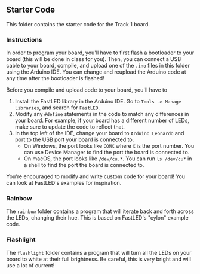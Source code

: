 ## Starter Code
This folder contains the starter code for the Track 1 board.

### Instructions
In order to program your board, you'll have to first flash a bootloader to your board (this will be done in class for you). Then, you can connect a USB cable to your board, compile, and upload one of the `.ino` files in this folder using the Arduino IDE. You can change and reupload the Arduino code at any time after the bootloader is flashed! 

Before you compile and upload code to your board, you'll have to
1. Install the FastLED library in the Arduino IDE. Go to `Tools -> Manage Libraries`, and search for `FastLED`.
2. Modify any `#define` statements in the code to match any differences in your board. For example, if your board has a different number of LEDs, make sure to update the code to reflect that.
3. In the top left of the IDE, change your board to `Arduino Leonardo` and port to the USB port your board is connected to.
    - On Windows, the port looks like `COMX` where `X` is the port number. You can use Device Manager to find the port the board is connected to.
    - On macOS, the port looks like `/dev/cu.*`. You can run `ls /dev/cu*` in a shell to find the port the board is connected to.
    
You're encouraged to modify and write custom code for your board! You can look at FastLED's examples for inspiration.

### Rainbow
The `rainbow` folder contains a program that will iterate back and forth across the LEDs, changing their hue. This is based on FastLED's "cylon" example code.

### Flashlight
The `flashlight` folder contains a program that will turn all the LEDs on your board to white at their full brightness. Be careful, this is very bright and will use a lot of current!
